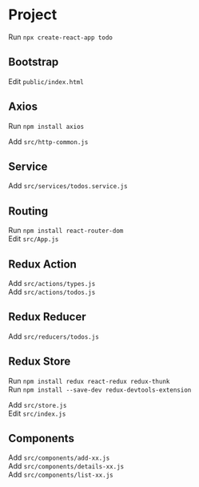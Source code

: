 # Project

Run `npx create-react-app todo`<br>

## Bootstrap

Edit `public/index.html`<br>

## Axios

Run `npm install axios`<br>

Add `src/http-common.js`

## Service

Add `src/services/todos.service.js`<br>

## Routing

Run `npm install react-router-dom`<br>
Edit `src/App.js`<br>

## Redux Action

Add `src/actions/types.js`<br>
Add `src/actions/todos.js`<br>

## Redux Reducer

Add `src/reducers/todos.js`<br>

## Redux Store

Run `npm install redux react-redux redux-thunk`<br>
Run `npm install --save-dev redux-devtools-extension`<br>

Add `src/store.js`<br>
Edit `src/index.js`<br>

## Components

Add `src/components/add-xx.js`<br>
Add `src/components/details-xx.js`<br>
Add `src/components/list-xx.js`<br>